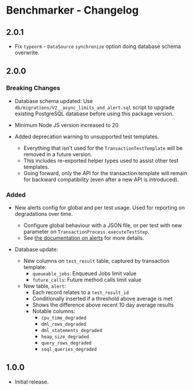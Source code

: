 # Benchmarker - Changelog

## 2.0.1

- Fix `typeorm` - `DataSource` `synchronize` option doing database schema overwrite.

## 2.0.0

### Breaking Changes

- Database schema updated: Use `db/migrations/V2__async_limits_and_alert.sql` script to upgrade existing PostgreSQL database before using this package version.

- Minimum Node JS version increased to 20

- Added deprecation warning to unsupported test templates.
  - Everything that isn't used for the `TransactionTestTemplate` will be removed in a future version.
  - This includes re-exported helper types used to assist other test templates.
  - Going forward, only the API for the transaction template will remain for backward compatibility (even after a new API is introduced).

### Added

- New alerts config for global and per test usage. Used for reporting on degradations over time.
  - Configure global behaviour with a JSON file, or per test with new parameter on `TransactionProcess.executeTestStep`.
  - See [the documentation on alerts](./docs/user/alerts.md) for more details.

- Database update:
  - New columns on `test_result` table, captured by transaction template:
    - `queueable_jobs`: Enqueued Jobs limit value
    - `future_calls`: Future method calls limit value
  - New table, `alert`:
    - Each record relates to a `test_result_id`
    - Conditionally inserted if a threshold above average is met
    - Shows the difference above recent 10 day average results
    - Notable columns:
      - `cpu_time_degraded`
      - `dml_rows_degraded`
      - `dml_statements_degraded`
      - `heap_size_degraded`
      - `query_rows_degraded`
      - `soql_queries_degraded`

## 1.0.0

- Initial release.
